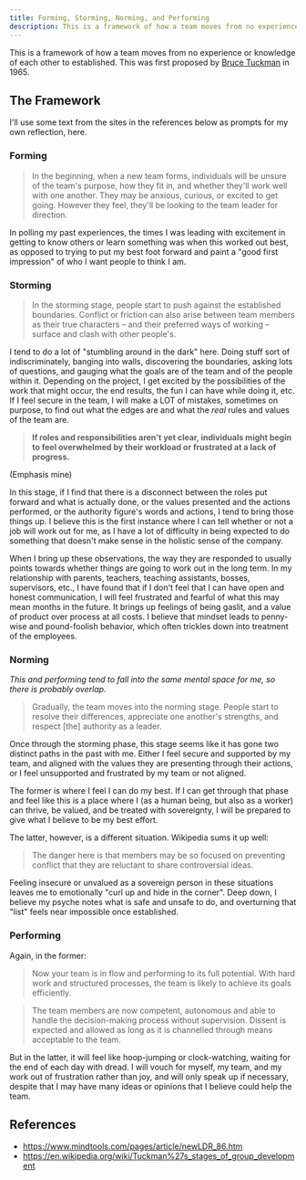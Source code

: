 ```yaml
---
title: Forming, Storming, Norming, and Performing
description: This is a framework of how a team moves from no experience or knowledge of each other to established.
---
```


This is a framework of how a team moves from no experience or knowledge of each other to established. This was first proposed by [Bruce Tuckman](https://en.wikipedia.org/wiki/Bruce_Tuckman) in 1965.

## The Framework

I'll use some text from the sites in the references below as prompts for my own reflection, here.

### Forming

> In the beginning, when a new team forms, individuals will be unsure of  the team's purpose, how they fit in, and whether they'll work well with one another. They may be anxious, curious, or excited to get going. However they feel, they'll be looking to the team leader for direction.

In polling my past experiences, the times I was leading with excitement in getting to know others or learn something was when this worked out best, as opposed to trying to put my best foot forward and paint a "good first impression" of who I want people to think I am.

### Storming

> In the storming stage, people start to push against the established boundaries. Conflict or friction can also arise between team members as their true characters – and their preferred ways of working – surface and clash with other people's.

I tend to do a lot of "stumbling around in the dark" here. Doing stuff sort of indiscriminately, banging into walls, discovering the boundaries, asking lots of questions, and gauging what the goals are of the team and of the people within it. Depending on the project, I get excited by the possibilities of the work that might occur, the end results, the fun I can have while doing it, etc. If I feel secure in the team, I will make a LOT of mistakes, sometimes on purpose, to find out what the edges are and what the *real* rules and values of the team are.

> **If roles and responsibilities aren't yet clear, individuals might begin to feel overwhelmed by their workload or frustrated at a lack of progress.**

(Emphasis mine)

In this stage, if I find that there is a disconnect between the roles put forward and what is actually done, or the values presented and the actions performed, or the authority figure's words and actions, I tend to bring those things up. I believe this is the first instance where I can tell whether or not a job will work out for me, as I have a lot of difficulty in being expected to do something that doesn't make sense in the holistic sense of the company. 

When I bring up these observations, the way they are responded to usually points towards whether things are going to work out in the long term. In my relationship with parents, teachers, teaching assistants, bosses, supervisors, etc., I have found that if I don't feel that I can have open and honest communication, I will feel frustrated and fearful of what this may mean months in the future. It brings up feelings of being gaslit, and a value of product over process at all costs. I believe that mindset leads to penny-wise and pound-foolish behavior, which often trickles down into treatment of the employees.

### Norming

*This and performing tend to fall into the same mental space for me, so there is probably overlap.*

> Gradually, the team moves into the norming stage. People start to resolve their differences, appreciate one another's strengths, and respect [the] authority as a leader.

Once through the storming phase, this stage seems like it has gone two distinct paths in the past with me. Either I feel secure and supported by my team, and aligned with the values they are presenting through their actions, or I feel unsupported and frustrated by my team or not aligned.

The former is where I feel I can do my best. If I can get through that phase and feel like this is a place where I (as a human being, but also as a worker) can thrive, be valued, and be treated with sovereignty, I will be prepared to give what I believe to be my best effort.

The latter, however, is a different situation. Wikipedia sums it up well:

> The danger here is that members may be so focused on preventing conflict that they are reluctant to share controversial ideas.

Feeling insecure or unvalued as a sovereign person in these situations leaves me to emotionally "curl up and hide in the corner". Deep down, I believe my psyche notes what is safe and unsafe to do, and overturning that "list" feels near impossible once established.

### Performing

Again, in the former:

> Now your team is in flow and performing to its full potential. With hard work and structured processes, the team is likely to achieve its goals efficiently.

> The team members are now competent, autonomous and able to handle the  decision-making process without supervision. Dissent is expected and allowed as long as it is channelled through means acceptable to the team.

But in the latter, it will feel like hoop-jumping or clock-watching, waiting for the end of each day with dread. I will vouch for myself, my team, and my work out of frustration rather than joy, and will only speak up if necessary, despite that I may have many ideas or opinions that I believe could help the team.

## References

- https://www.mindtools.com/pages/article/newLDR_86.htm
- https://en.wikipedia.org/wiki/Tuckman%27s_stages_of_group_development